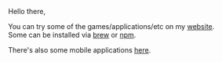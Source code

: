 Hello there,

You can try some of the games/applications/etc on my [website](https://nbpt.eu/).  
Some can be installed via [brew](https://github.com/noobiept/homebrew-tap) or [npm](https://www.npmjs.com/~drk4).

There's also some mobile applications [here](https://nbpt.eu/apps).
